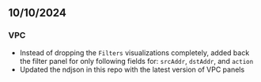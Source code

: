 ## 10/10/2024

### VPC

- Instead of dropping the `Filters` visualizations completely, added back the filter panel for only following fields for: `srcAddr`, `dstAddr`, and `action`
- Updated the ndjson in this repo with the latest version of VPC panels
